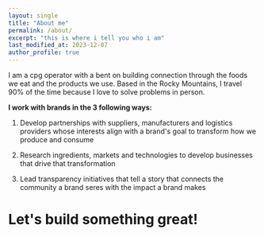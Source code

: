```yaml
---
layout: single
title: "About me"
permalink: /about/
excerpt: "this is where i tell you who i am"
last_modified_at: 2023-12-07
author_profile: true
---
```


I am a cpg operator with a bent on building connection through the foods we eat and the products we use. Based in the Rocky Mountains, I travel 90% of the time because I love to solve problems in person.

**I work with brands in the 3 following ways:**

1. Develop partnerships with suppliers, manufacturers and logistics providers whose interests align with a brand's goal to transform how we produce and consume

2. Research ingredients, markets and technologies to develop businesses that drive that transformation

3. Lead transparency initiatives that tell a story that connects the community a brand seres with the impact a brand makes


# Let's build something great!

